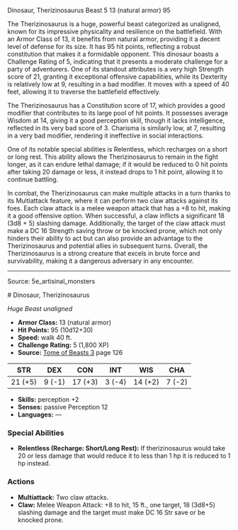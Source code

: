 <MonsterName/>Dinosaur, Therizinosaurus</MonsterName>
<CreatureType/>Beast</CreatureType>
<CR/>5</CR>
<AC/>13 (natural armor)</AC>
<HP/>95</HP>
<summary>The Therizinosaurus is a huge, powerful beast categorized as unaligned, known for its impressive physicality and resilience on the battlefield. With an Armor Class of 13, it benefits from natural armor, providing it a decent level of defense for its size. It has 95 hit points, reflecting a robust constitution that makes it a formidable opponent. This dinosaur boasts a Challenge Rating of 5, indicating that it presents a moderate challenge for a party of adventurers. One of its standout attributes is a very high Strength score of 21, granting it exceptional offensive capabilities, while its Dexterity is relatively low at 9, resulting in a bad modifier. It moves with a speed of 40 feet, allowing it to traverse the battlefield effectively.</summary>

<detail>

The Therizinosaurus has a Constitution score of 17, which provides a good modifier that contributes to its large pool of hit points. It possesses average Wisdom at 14, giving it a good perception skill, though it lacks intelligence, reflected in its very bad score of 3. Charisma is similarly low, at 7, resulting in a very bad modifier, rendering it ineffective in social interactions. 

One of its notable special abilities is Relentless, which recharges on a short or long rest. This ability allows the Therizinosaurus to remain in the fight longer, as it can endure lethal damage; if it would be reduced to 0 hit points after taking 20 damage or less, it instead drops to 1 hit point, allowing it to continue battling.

In combat, the Therizinosaurus can make multiple attacks in a turn thanks to its Multiattack feature, where it can perform two claw attacks against its foes. Each claw attack is a melee weapon attack that has a +8 to hit, making it a good offensive option. When successful, a claw inflicts a significant 18 (3d8 + 5) slashing damage. Additionally, the target of the claw attack must make a DC 16 Strength saving throw or be knocked prone, which not only hinders their ability to act but can also provide an advantage to the Therizinosaurus and potential allies in subsequent turns. Overall, the Therizinosaurus is a strong creature that excels in brute force and survivability, making it a dangerous adversary in any encounter.</detail>



---

Source: 5e_artisinal_monsters

<statblock>
# Dinosaur, Therizinosaurus

*Huge* *Beast* *unaligned*

- **Armor Class:** 13 (natural armor)
- **Hit Points:** 95 (10d12+30)
- **Speed:** walk 40 ft.
- **Challenge Rating:** 5 (1,800 XP)
- **Source:** [Tome of Beasts 3](https://koboldpress.com/kpstore/product/tome-of-beasts-3-for-5th-edition/) page 126

| STR | DEX | CON | INT | WIS | CHA |
| --- | --- | --- | --- | --- | --- |
| 21 (+5) | 9 (-1) | 17 (+3) | 3 (-4) | 14 (+2) | 7 (-2) |

- **Skills:** perception +2
- **Senses:** passive Perception 12
- **Languages:** —

### Special Abilities

- **Relentless (Recharge: Short/Long Rest):** If therizinosaurus would take 20 or less damage that would reduce it to less than 1 hp it is reduced to 1 hp instead.

### Actions

- **Multiattack:** Two claw attacks.
- **Claw:** Melee Weapon Attack: +8 to hit, 15 ft., one target, 18 (3d8+5) slashing damage and the target must make DC 16 Str save or be knocked prone.


</statblock>


